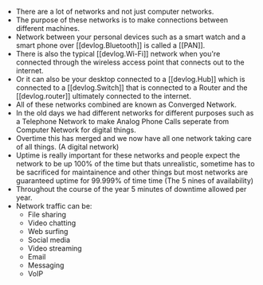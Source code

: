 
- There are a lot of networks and not just computer networks.
- The purpose of these networks is to make connections between different machines.
- Network between your personal devices such as a smart watch and a smart phone over [[devlog.Bluetooth]] is called a [[PAN]].
- There is also the typical [[devlog.Wi-Fi]] network when you're connected through the wireless access point that connects out to the internet.
- Or it can also be your desktop connected to a [[devlog.Hub]] which is connected to a [[devlog.Switch]] that is connected to a Router and the [[devlog.router]] ultimately connected to the internet.
- All of these networks combined are known as Converged Network.
- In the old days we had different networks for different purposes such as a Telephone Network to make Analog Phone Calls seperate from Computer Network for digital things.
- Overtime this has merged and we now have all one network taking care of all things. (A digital network)
- Uptime is really important for these networks and people expect the network to be up 100% of the time but thats unrealistic, sometime has to be sacrificed for maintainence and other things but most networks are guaranteed uptime for 99.999% of time time (The 5 nines of availability)
- Throughout the course of the year 5 minutes of downtime allowed per year.
- Network traffic can be:
  - File sharing
  - Video chatting
  - Web surfing
  - Social media
  - Video streaming
  - Email
  - Messaging
  - VoIP

